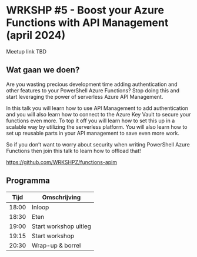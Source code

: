 # WRKSHP #5 - Boost your Azure Functions with API Management (april 2024)

Meetup link TBD

## Wat gaan we doen?
Are you wasting precious development time adding authentication and other features to your PowerShell Azure Functions? Stop doing this and start leveraging the power of serverless Azure API Management.

In this talk you will learn how to use API Management to add authentication and you will also learn how to connect to the Azure Key Vault to secure your functions even more. To top it off you will learn how to set this up in a scalable way by utilizing the serverless platform. You will also learn how to set up reusable parts in your API management to save even more work.

So if you don’t want to worry about security when writing PowerShell Azure Functions then join this talk to learn how to offload that!

https://github.com/WRKSHPZ/functions-apim

## Programma
| Tijd  | Omschrijving          |
|-------|-----------------------|
| 18:00 | Inloop                |
| 18:30 | Eten                  |
| 19:00 | Start workshop uitleg |
| 19:15 | Start workshop        |
| 20:30 | Wrap-up & borrel      |

